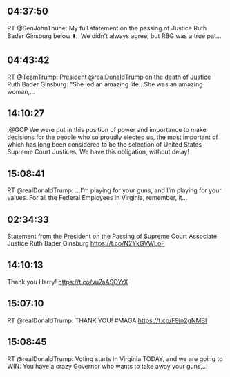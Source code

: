 ## 04:37:50
RT @SenJohnThune: My full statement on the passing of Justice Ruth Bader Ginsburg below ⬇️.  We didn’t always agree, but RBG was a true pat…
## 04:43:42
RT @TeamTrump: President @realDonaldTrump on the death of Justice Ruth Bader Ginsburg: "She led an amazing life...She was an amazing woman,…
## 14:10:27
.@GOP  We were put in this position of power and importance to make decisions for the people who so proudly elected us, the most important of which has long been considered to be the selection of United States Supreme Court Justices. We have this obligation, without delay!
## 15:08:41
RT @realDonaldTrump: ...I’m playing for your guns, and I’m playing for your values. For all the Federal Employees in Virginia, remember, it…
## 02:34:33
Statement from the President on the Passing of Supreme Court Associate Justice Ruth Bader Ginsburg https://t.co/N2YkGVWLoF
## 14:10:13
Thank you Harry! https://t.co/vu7aASOYrX
## 15:07:10
RT @realDonaldTrump: THANK YOU! #MAGA https://t.co/F9jn2gNMBl
## 15:08:45
RT @realDonaldTrump: Voting starts in Virginia TODAY, and we are going to WIN. You have a crazy Governor who wants to take away your guns,…
